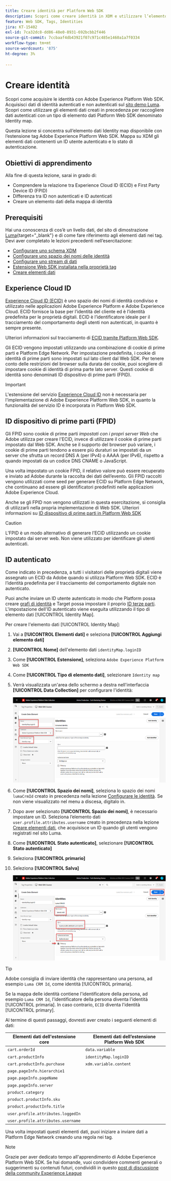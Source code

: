 ```yaml
---
title: Creare identità per Platform Web SDK
description: Scopri come creare identità in XDM e utilizzare l’elemento dati Identity Map per acquisire gli ID utente. Questa lezione fa parte del tutorial Implementare Adobe Experience Cloud con Web SDK.
feature: Web SDK, Tags, Identities
jira: KT-15402
exl-id: 7ca32dc8-dd86-48e0-8931-692bcbb2f446
source-git-commit: 7ccbaaf4db43921f07c971c485e1460a1a7f0334
workflow-type: tm+mt
source-wordcount: '875'
ht-degree: 3%

---
```


# Creare identità

Scopri come acquisire le identità con Adobe Experience Platform Web SDK. Acquisisci dati di identità autenticati e non autenticati sul [sito demo Luma](https://luma.enablementadobe.com/content/luma/us/en.html). Scopri come utilizzare gli elementi dati creati in precedenza per raccogliere dati autenticati con un tipo di elemento dati Platform Web SDK denominato Identity map.

Questa lezione si concentra sull’elemento dati Identity map disponibile con l’estensione tag Adobe Experience Platform Web SDK. Mappa su XDM gli elementi dati contenenti un ID utente autenticato e lo stato di autenticazione.

## Obiettivi di apprendimento

Alla fine di questa lezione, sarai in grado di:

* Comprendere la relazione tra Experience Cloud ID (ECID) e First Party Device ID (FPID)
* Differenza tra ID non autenticati e ID autenticati
* Creare un elemento dati della mappa di identità

## Prerequisiti

Hai una conoscenza di cos’è un livello dati, del sito di dimostrazione [Luma](https://luma.enablementadobe.com/content/luma/us/en.html){target="_blank"} e di come fare riferimento agli elementi dati nei tag. Devi aver completato le lezioni precedenti nell’esercitazione:

* [Configurare uno schema XDM](configure-schemas.md)
* [Configurare uno spazio dei nomi delle identità](configure-identities.md)
* [Configurare uno stream di dati](configure-datastream.md)
* [Estensione Web SDK installata nella proprietà tag](install-web-sdk.md)
* [Creare elementi dati](create-data-elements.md)


## Experience Cloud ID

[Experience Cloud ID (ECID)](https://experienceleague.adobe.com/en/docs/experience-platform/identity/features/ecid) è uno spazio dei nomi di identità condiviso e utilizzato nelle applicazioni Adobe Experience Platform e Adobe Experience Cloud. ECID fornisce la base per l’identità del cliente ed è l’identità predefinita per le proprietà digitali. ECID è l’identificatore ideale per il tracciamento del comportamento degli utenti non autenticati, in quanto è sempre presente.

<!-- FYI I commented this out because it was breaking the build - Jack
>[!TIP]
>
> When you use the Experience Platform Web SDK to set up Adobe applications on your digital properties, the ECID is generated at the Adobe Edge server level. As such, ECID is not viewable on the client-side network request payload. You can view the ECID by seeing the Preview tab of the network request, or by using the [Adobe Experience Platform Debugger Edge Trace](set-up-analytics.md#experience-cloud-id-validation).
>![View ECID](assets/validate-dev-console-ecid.png)
-->

Ulteriori informazioni sul tracciamento di [ECID tramite Platform Web SDK](https://experienceleague.adobe.com/en/docs/experience-platform/edge/identity/overview).

Gli ECID vengono impostati utilizzando una combinazione di cookie di prime parti e Platform Edge Network. Per impostazione predefinita, i cookie di identità di prime parti sono impostati sul lato client dal Web SDK. Per tenere conto delle restrizioni del browser sulla durata dei cookie, puoi scegliere di impostare cookie di identità di prima parte lato server. Questi cookie di identità sono denominati ID dispositivo di prime parti (FPID).

>[!IMPORTANT]
>
>L&#39;estensione del servizio [Experience Cloud ID](https://exchange.adobe.com/apps/ec/100160/adobe-experience-cloud-id-launch-extension) non è necessaria per l&#39;implementazione di Adobe Experience Platform Web SDK, in quanto la funzionalità del servizio ID è incorporata in Platform Web SDK.

## ID dispositivo di prime parti (FPID)

Gli FPID sono cookie di prime parti _impostati con i propri server Web_ che Adobe utilizza per creare l&#39;ECID, invece di utilizzare il cookie di prime parti impostato dal Web SDK. Anche se il supporto del browser può variare, i cookie di prime parti tendono a essere più duraturi se impostati da un server che sfrutta un record DNS A (per IPv4) o AAAA (per IPv6), rispetto a quando impostati da un codice DNS CNAME o JavaScript.

Una volta impostato un cookie FPID, il relativo valore può essere recuperato e inviato ad Adobe durante la raccolta dei dati dell’evento. Gli FPID raccolti vengono utilizzati come seed per generare ECID su Platform Edge Network, che continuano ad essere gli identificatori predefiniti nelle applicazioni Adobe Experience Cloud.

Anche se gli FPID non vengono utilizzati in questa esercitazione, si consiglia di utilizzarli nella propria implementazione di Web SDK. Ulteriori informazioni su [ID dispositivo di prime parti in Platform Web SDK](https://experienceleague.adobe.com/en/docs/experience-platform/edge/identity/first-party-device-ids)

>[!CAUTION]
>
> L’FPID è un modo alternativo di generare l’ECID utilizzando un cookie impostato dai server web. Non viene utilizzato per identificare gli utenti autenticati.

## ID autenticato

Come indicato in precedenza, a tutti i visitatori delle proprietà digitali viene assegnato un ECID da Adobe quando si utilizza Platform Web SDK. ECID è l’identità predefinita per il tracciamento del comportamento digitale non autenticato.

Puoi anche inviare un ID utente autenticato in modo che Platform possa creare [grafi di identità](https://experienceleague.adobe.com/en/docs/platform-learn/tutorials/identities/understanding-identity-and-identity-graphs) e Target possa impostare il proprio [ID terze parti](https://experienceleague.adobe.com/en/docs/target/using/audiences/visitor-profiles/3rd-party-id). L&#39;impostazione dell&#39;ID autenticato viene eseguita utilizzando il tipo di elemento dati [!UICONTROL Identity Map].

Per creare l&#39;elemento dati [!UICONTROL Identity Map]:

1. Vai a **[!UICONTROL Elementi dati]** e seleziona **[!UICONTROL Aggiungi elemento dati]**

1. **[!UICONTROL Nome]** dell&#39;elemento dati `identityMap.loginID`

1. Come **[!UICONTROL Estensione]**, seleziona `Adobe Experience Platform Web SDK`

1. Come **[!UICONTROL Tipo di elemento dati]**, selezionare `Identity map`

1. Verrà visualizzata un&#39;area dello schermo a destra nell&#39;interfaccia **[!UICONTROL Data Collection]** per configurare l&#39;identità:

   ![Interfaccia raccolta dati](assets/identity-identityMap-setup.png)

1. Come **[!UICONTROL Spazio dei nomi]**, seleziona lo spazio dei nomi `lumaCrmId` creato in precedenza nella lezione [Configurare le identità](configure-identities.md). Se non viene visualizzato nel menu a discesa, digitalo in.

1. Dopo aver selezionato **[!UICONTROL Spazio dei nomi]**, è necessario impostare un ID. Seleziona l’elemento dati `user.profile.attributes.username` creato in precedenza nella lezione [Creare elementi dati](create-data-elements.md#create-data-elements-to-capture-the-data-layer), che acquisisce un ID quando gli utenti vengono registrati nel sito Luma.

   <!--  >[!TIP]
    >
    >You can verify the **[!UICONTROL Luma CRM ID]** is collected in a data element on the web property by going to the [Luma Demo site](https://luma.enablementadobe.com/content/luma/us/en.html), logging in, [switching the tag environment](validate-with-debugger.md#use-the-experience-platform-debugger-to-map-to-your-tag-property) to your own, and typing `_satellite.getVar("user.profile.attributes.username")` in the web browser developer console.
    >
    >   ![Data Element  ID ](assets/identity-data-element-customer-id.png)
    -->

1. Come **[!UICONTROL Stato autenticato]**, selezionare **[!UICONTROL Stato autenticato]**
1. Seleziona **[!UICONTROL primario]**

1. Seleziona **[!UICONTROL Salva]**

   ![Interfaccia raccolta dati](assets/identity-id-namespace.png)

>[!TIP]
>
> Adobe consiglia di inviare identità che rappresentano una persona, ad esempio `Luma CRM Id`, come identità [!UICONTROL primaria].
>
> Se la mappa delle identità contiene l&#39;identificatore della persona, ad esempio `Luma CRM Id`, l&#39;identificatore della persona diventa l&#39;identità [!UICONTROL primaria]. In caso contrario, `ECID` diventa l&#39;identità [!UICONTROL primary].




<!--
1. Once the data element is configured in **[!UICONTROL Data Collection interface]**, it can be tested on the Luma web property like any other Data Element. Enter the following script in the browser developer console
   
   
   ```
   _satellite.getVar('identityMap.loginID')
   ```  

   ![Data Collection interface](assets/identity-consoleIdentityDataElement.png)
   
   >[!NOTE]
   >
   >ECID identifier will NOT populate in the Data Element, as this is configured already with Platform Web SDK.   
-->

Al termine di questi passaggi, dovresti aver creato i seguenti elementi di dati:

| Elementi dati dell&#39;estensione core | Elementi dati dell’estensione Platform Web SDK |
-----------------------------|-------------------------------
| `cart.orderId` | `data.variable` |
| `cart.productInfo` | `identityMap.loginID` |
| `cart.productInfo.purchase` | `xdm.variable.content` |
| `page.pageInfo.hierarchie1` | |
| `page.pageInfo.pageName` | |
| `page.pageInfo.server` | |
| `product.category` | |
| `product.productInfo.sku` | |
| `product.productInfo.title` | |
| `user.profile.attributes.loggedIn` | |
| `user.profile.attributes.username` | |

Una volta impostati questi elementi dati, puoi iniziare a inviare dati a Platform Edge Network creando una regola nei tag.

>[!NOTE]
>
>Grazie per aver dedicato tempo all&#39;apprendimento di Adobe Experience Platform Web SDK. Se hai domande, vuoi condividere commenti generali o suggerimenti su contenuti futuri, condividili in questo [post di discussione della community Experience League](https://experienceleaguecommunities.adobe.com/t5/adobe-experience-platform-data/tutorial-discussion-implement-adobe-experience-cloud-with-web/td-p/444996)
